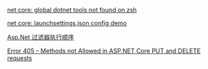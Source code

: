 [net core: global dotnet tools not found on zsh](https://github.com/cnfanhua/Q-A/issues/2)

[net core: launchsettings.json config demo](https://github.com/cnfanhua/Q-A/issues/3)

[Asp.Net 过滤器执行顺序](https://github.com/cnfanhua/Q-A/issues/13)

[Error 405 – Methods not Allowed in ASP.NET Core PUT and DELETE requests](https://github.com/cnfanhua/Q-A/issues/14)
